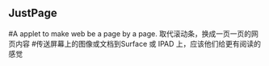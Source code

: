 ## JustPage
#A applet to make web be a page by a page.
取代滚动条，换成一页一页的网页内容
#传送屏幕上的图像或文档到Surface 或 IPAD 上，应该他们给更有阅读的感觉
